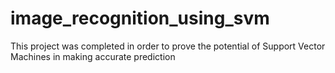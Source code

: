 # image_recognition_using_svm
This project was completed in order to prove the potential of Support Vector Machines in making accurate prediction 
